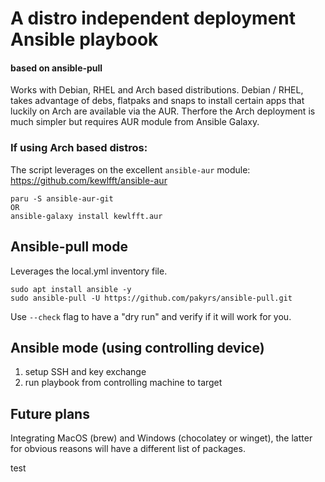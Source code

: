 # A distro independent deployment Ansible playbook
#### based on ansible-pull

Works with Debian, RHEL and Arch based distributions. Debian / RHEL, takes advantage of debs, flatpaks and snaps to install certain apps that luckily on Arch are available via the AUR. Therfore the Arch deployment is much simpler but requires AUR module from Ansible Galaxy.

### If using Arch based distros:
The script leverages on the excellent `ansible-aur` module: https://github.com/kewlfft/ansible-aur
```
paru -S ansible-aur-git
OR
ansible-galaxy install kewlfft.aur
```

## Ansible-pull mode
Leverages the local.yml inventory file.
```
sudo apt install ansible -y
sudo ansible-pull -U https://github.com/pakyrs/ansible-pull.git
```
Use `--check` flag to have a "dry run" and verify if it will work for you.

## Ansible mode (using controlling device)

1) setup SSH and key exchange
2) run playbook from controlling machine to target

## Future plans
Integrating MacOS (brew) and Windows (chocolatey or winget), the latter for obvious reasons will have a different list of packages.

test